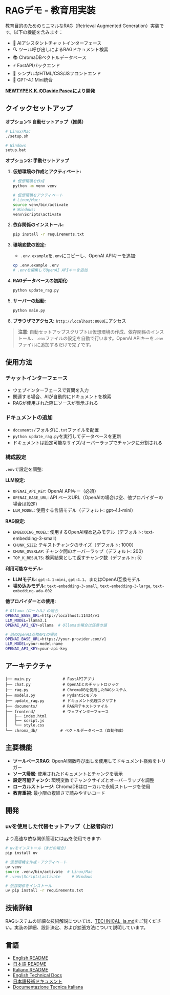 # RAGデモ - 教育用実装

教育目的のためのミニマルなRAG（Retrieval Augmented Generation）実装です。以下の機能を含みます：

- 🤖 AIアシスタントチャットインターフェース
- 🔍 ツール呼び出しによるRAGドキュメント検索
- 📚 ChromaDBベクトルデータベース
- ⚡ FastAPIバックエンド
- 🎨 シンプルなHTML/CSS/JSフロントエンド
- 🔧 GPT-4.1 Mini統合

**[NEWTYPE K.K.](https://newtypekk.com)の[Davide Pasca](https://github.com/dpasca)により開発**

## クイックセットアップ

**オプション1: 自動セットアップ（推奨）**
```bash
# Linux/Mac
./setup.sh

# Windows
setup.bat
```

**オプション2: 手動セットアップ**

1. **仮想環境の作成とアクティベート:**
   ```bash
   # 仮想環境を作成
   python -m venv venv

   # 仮想環境をアクティベート
   # Linux/Mac:
   source venv/bin/activate
   # Windows:
   venv\Scripts\activate
   ```

2. **依存関係のインストール:**
   ```bash
   pip install -r requirements.txt
   ```

3. **環境変数の設定:**
   - `.env.example`を`.env`にコピーし、OpenAI APIキーを追加:
   ```bash
   cp .env.example .env
   # .envを編集してOpenAI APIキーを追加
   ```

4. **RAGデータベースの初期化:**
   ```bash
   python update_rag.py
   ```

5. **サーバーの起動:**
   ```bash
   python main.py
   ```

6. **ブラウザでアクセス:**
   `http://localhost:8000`にアクセス

> **注意**: 自動セットアップスクリプトは仮想環境の作成、依存関係のインストール、`.env`ファイルの設定を自動で行います。OpenAI APIキーを`.env`ファイルに追加するだけで完了です。

## 使用方法

### チャットインターフェース
- ウェブインターフェースで質問を入力
- 関連する場合、AIが自動的にドキュメントを検索
- RAGが使用された際にソースが表示される

### ドキュメントの追加
- `documents/`フォルダに`.txt`ファイルを配置
- `python update_rag.py`を実行してデータベースを更新
- ドキュメントは設定可能なサイズ/オーバーラップでチャンクに分割される

### 構成設定
`.env`で設定を調整:

**LLM設定:**
- `OPENAI_API_KEY`: OpenAI APIキー（必須）
- `OPENAI_BASE_URL`: API ベースURL（OpenAIの場合は空、他プロバイダーの場合は設定）
- `LLM_MODEL`: 使用する言語モデル（デフォルト: gpt-4.1-mini）

**RAG設定:**
- `EMBEDDING_MODEL`: 使用するOpenAI埋め込みモデル（デフォルト: text-embedding-3-small）
- `CHUNK_SIZE`: テキストチャンクのサイズ（デフォルト: 1000）
- `CHUNK_OVERLAP`: チャンク間のオーバーラップ（デフォルト: 200）
- `TOP_K_RESULTS`: 検索結果として返すチャンク数（デフォルト: 5）

**利用可能なモデル:**
- **LLMモデル**: `gpt-4.1-mini`, `gpt-4.1`、またはOpenAI互換モデル
- **埋め込みモデル**: `text-embedding-3-small`, `text-embedding-3-large`, `text-embedding-ada-002`

**他プロバイダーとの使用:**
```bash
# Ollama（ローカル）の場合
OPENAI_BASE_URL=http://localhost:11434/v1
LLM_MODEL=llama3.1
OPENAI_API_KEY=ollama  # Ollamaの場合は任意の値

# 他のOpenAI互換APIの場合
OPENAI_BASE_URL=https://your-provider.com/v1
LLM_MODEL=your-model-name
OPENAI_API_KEY=your-api-key
```

## アーキテクチャ

```
├── main.py              # FastAPIアプリ
├── chat.py              # OpenAIとのチャットロジック
├── rag.py               # ChromaDBを使用したRAGシステム
├── models.py            # Pydanticモデル
├── update_rag.py        # ドキュメント処理スクリプト
├── documents/           # RAG用テキストファイル
├── frontend/            # ウェブインターフェース
│   ├── index.html
│   ├── script.js
│   └── style.css
└── chroma_db/          # ベクトルデータベース（自動作成）
```

## 主要機能

- **ツールベースRAG**: OpenAI関数呼び出しを使用してドキュメント検索をトリガー
- **ソース帰属**: 使用されたドキュメントとチャンクを表示
- **設定可能チャンク**: 環境変数でチャンクサイズとオーバーラップを調整
- **ローカルストレージ**: ChromaDBはローカルで永続ストレージを使用
- **教育重視**: 最小限の複雑さで読みやすいコード

## 開発

### uvを使用した代替セットアップ（上級者向け）
より高速な依存関係管理には[uv](https://github.com/astral-sh/uv)を使用できます:
```bash
# uvをインストール（まだの場合）
pip install uv

# 仮想環境を作成・アクティベート
uv venv
source .venv/bin/activate  # Linux/Mac
# .venv\Scripts\activate     # Windows

# 依存関係をインストール
uv pip install -r requirements.txt
```

## 技術詳細

RAGシステムの詳細な技術解説については、[TECHNICAL_ja.md](TECHNICAL_ja.md)をご覧ください。実装の詳細、設計決定、および拡張方法について説明しています。

## 言語

- [English README](README.md)
- [日本語 README](README_ja.md)
- [Italiano README](README_it.md)
- [English Technical Docs](TECHNICAL.md)
- [日本語技術ドキュメント](TECHNICAL_ja.md)
- [Documentazione Tecnica Italiana](TECHNICAL_it.md)